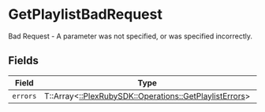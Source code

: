# GetPlaylistBadRequest

Bad Request - A parameter was not specified, or was specified incorrectly.


## Fields

| Field                                                                                                  | Type                                                                                                   | Required                                                                                               | Description                                                                                            |
| ------------------------------------------------------------------------------------------------------ | ------------------------------------------------------------------------------------------------------ | ------------------------------------------------------------------------------------------------------ | ------------------------------------------------------------------------------------------------------ |
| `errors`                                                                                               | T::Array<[::PlexRubySDK::Operations::GetPlaylistErrors](../../models/operations/getplaylisterrors.md)> | :heavy_minus_sign:                                                                                     | N/A                                                                                                    |